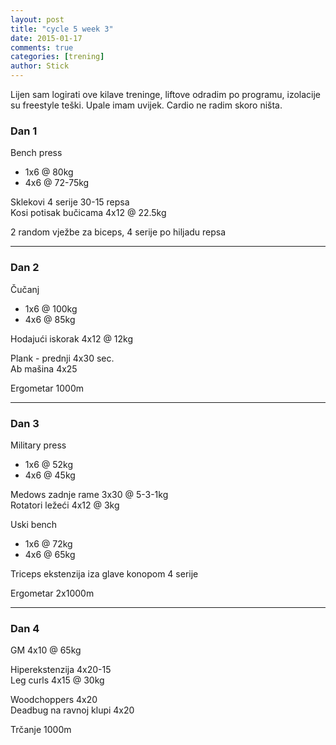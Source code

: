 ```yaml
---
layout: post
title: "cycle 5 week 3"
date: 2015-01-17
comments: true
categories: [trening]
author: Stick
---
```


Lijen sam logirati ove kilave treninge, liftove odradim po programu, izolacije su freestyle teški. Upale imam uvijek. Cardio ne radim skoro ništa.

### Dan 1

Bench press  
- 1x6 @ 80kg  
- 4x6 @ 72-75kg  

Sklekovi 4 serije 30-15 repsa  
Kosi potisak bučicama 4x12 @ 22.5kg    

2 random vježbe za biceps, 4 serije po hiljadu repsa   

---

### Dan 2

Čučanj  
- 1x6 @ 100kg  
- 4x6 @ 85kg  

Hodajući iskorak 4x12 @ 12kg  

Plank - prednji 4x30 sec.  
Ab mašina 4x25    

Ergometar 1000m  

---

### Dan 3

Military press  
- 1x6 @ 52kg  
- 4x6 @ 45kg  

Medows zadnje rame 3x30 @ 5-3-1kg  
Rotatori ležeći 4x12 @ 3kg  

Uski bench  
- 1x6 @ 72kg  
- 4x6 @ 65kg  

Triceps ekstenzija iza glave konopom 4 serije  

Ergometar 2x1000m  

---

### Dan 4

GM 4x10 @ 65kg   

Hiperekstenzija 4x20-15  
Leg curls 4x15 @ 30kg  

Woodchoppers 4x20  
Deadbug na ravnoj klupi 4x20  

Trčanje 1000m  
